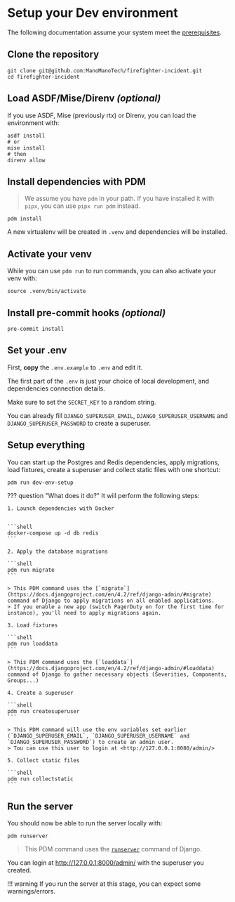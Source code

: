 
# Setup your Dev environment

The following documentation assume your system meet the [prerequisites](0000-prerequisites.md).

## Clone the repository

```shell
git clone git@github.com:ManoManoTech/firefighter-incident.git
cd firefighter-incident
```

## Load ASDF/Mise/Direnv _(optional)_

If you use ASDF, Mise (previously rtx) or Direnv, you can load the environment with:

```shell
asdf install
# or
mise install
# then
direnv allow
```

## Install dependencies with PDM

> We assume you have `pdm` in your path. If you have installed it with `pipx`, you can use `pipx run pdm` instead.

```shell
pdm install
```

A new virtualenv will be created in `.venv` and dependencies will be installed.

## Activate your venv

While you can use `pdm run` to run commands, you can also activate your venv with:

```shell
source .venv/bin/activate
```

## Install pre-commit hooks _(optional)_

```shell
pre-commit install
```

## Set your .env

First, **copy** the `.env.example` to `.env` and edit it.

The first part of the `.env` is just your choice of local development, and dependencies connection details.

Make sure to set the `SECRET_KEY` to a random string.

You can already fill `DJANGO_SUPERUSER_EMAIL`, `DJANGO_SUPERUSER_USERNAME` and `DJANGO_SUPERUSER_PASSWORD` to create a superuser.

## Setup everything

You can start up the Postgres and Redis dependencies, apply migrations, load fixtures, create a superuser and collect static files with one shortcut:

```shell
pdm run dev-env-setup
```


??? question "What does it do?"
    It will perform the following steps:

    1. Launch dependencies with Docker


    ```shell
    docker-compose up -d db redis
    ```

    2. Apply the database migrations

    ```shell
    pdm run migrate
    ```

    > This PDM command uses the [`migrate`](https://docs.djangoproject.com/en/4.2/ref/django-admin/#migrate) command of Django to apply migrations on all enabled applications.
    > If you enable a new app (switch PagerDuty on for the first time for instance), you'll need to apply migrations again.

    3. Load fixtures

    ```shell
    pdm run loaddata
    ```

    > This PDM command uses the [`loaddata`](https://docs.djangoproject.com/en/4.2/ref/django-admin/#loaddata) command of Django to gather necessary objects (Severities, Components, Groups...)

    4. Create a superuser

    ```shell
    pdm run createsuperuser
    ```

    > This PDM command will use the env variables set earlier (`DJANGO_SUPERUSER_EMAIL`, `DJANGO_SUPERUSER_USERNAME` and `DJANGO_SUPERUSER_PASSWORD`) to create an admin user.
    > Tou can use this user to login at <http://127.0.0.1:8080/admin/>

    5. Collect static files

    ```shell
    pdm run collectstatic
    ```

## Run the server

You should now be able to run the server locally with:

```shell
pdm runserver
```

> This PDM command uses the [`runserver`](https://docs.djangoproject.com/en/4.2/ref/django-admin/#runserver) command of Django.

You can login at http://127.0.0.1:8000/admin/ with the superuser you created.

!!! warning
    If you run the server at this stage, you can expect some warnings/errors.
